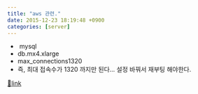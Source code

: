 ```yaml
---
title: "aws 관련."
date: 2015-12-23 18:19:48 +0900
categories: [server]
---
```


-  mysql
- db.mx4.xlarge
- max_connections1320
- 즉, 최대 접속수가 1320 까지만 된다... 설정 바꿔서 재부팅 해야한다.



  



[🔗link](http://www.mins01.com/mh/tech/read/976)